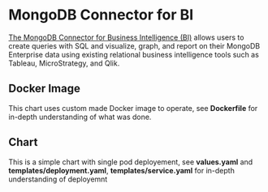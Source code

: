 # MongoDB Connector for BI

[The MongoDB Connector for Business Intelligence (BI)](https://docs.mongodb.com/bi-connector/master/) allows users to create queries with SQL and visualize, graph, and report on their MongoDB Enterprise data using existing relational business intelligence tools such as Tableau, MicroStrategy, and Qlik.

## Docker Image

This chart uses custom made Docker image to operate, see **Dockerfile** for in-depth understanding of what was done.

## Chart

This is a simple chart with single pod deployement, see **values.yaml** and **templates/deployment.yaml**, **templates/service.yaml** for in-depth understanding of deployemnt
